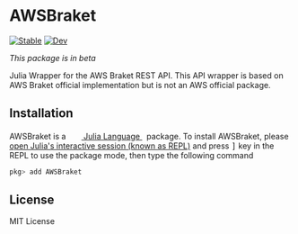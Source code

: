 # AWSBraket

[![Stable](https://img.shields.io/badge/docs-stable-blue.svg)](https://QuantumBFS.github.io/AWSBraket.jl/stable)
[![Dev](https://img.shields.io/badge/docs-dev-blue.svg)](https://QuantumBFS.github.io/AWSBraket.jl/dev)

*This package is in beta*

Julia Wrapper for the AWS Braket REST API. This API wrapper is based on
AWS Braket official implementation but is not an AWS official package.

## Installation

<p>
AWSBraket is a &nbsp;
    <a href="https://julialang.org">
        <img src="https://raw.githubusercontent.com/JuliaLang/julia-logo-graphics/master/images/julia.ico" width="16em">
        Julia Language
    </a>
    &nbsp; package. To install AWSBraket,
    please <a href="https://docs.julialang.org/en/v1/manual/getting-started/">open
    Julia's interactive session (known as REPL)</a> and press <kbd>]</kbd> key in the REPL to use the package mode, then type the following command
</p>

```julia
pkg> add AWSBraket
```

## License

MIT License
